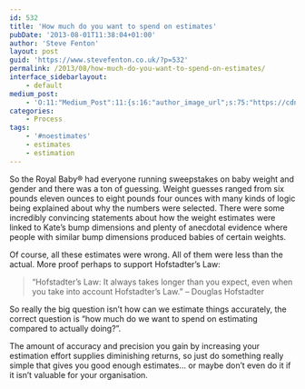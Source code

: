 ```yaml
---
id: 532
title: 'How much do you want to spend on estimates'
pubDate: '2013-08-01T11:38:04+01:00'
author: 'Steve Fenton'
layout: post
guid: 'https://www.stevefenton.co.uk/?p=532'
permalink: /2013/08/how-much-do-you-want-to-spend-on-estimates/
interface_sidebarlayout:
    - default
medium_post:
    - 'O:11:"Medium_Post":11:{s:16:"author_image_url";s:75:"https://cdn-images-1.medium.com/fit/c/400/400/1*eXkhfEuF41g5W_xnc_ydLA.jpeg";s:10:"author_url";s:38:"https://medium.com/@steve.fenton.co.uk";s:11:"byline_name";N;s:12:"byline_email";N;s:10:"cross_link";s:3:"yes";s:2:"id";s:10:"faa97b6148";s:21:"follower_notification";s:3:"yes";s:7:"license";s:19:"all-rights-reserved";s:14:"publication_id";s:2:"-1";s:6:"status";s:5:"draft";s:3:"url";s:49:"https://medium.com/@steve.fenton.co.uk/faa97b6148";}'
categories:
    - Process
tags:
    - '#noestimates'
    - estimates
    - estimation
---
```


So the Royal Baby® had everyone running sweepstakes on baby weight and gender and there was a ton of guessing. Weight guesses ranged from six pounds eleven ounces to eight pounds four ounces with many kinds of logic being explained about why the numbers were selected. There were some incredibly convincing statements about how the weight estimates were linked to Kate’s bump dimensions and plenty of anecdotal evidence where people with similar bump dimensions produced babies of certain weights.

Of course, all these estimates were wrong. All of them were less than the actual. More proof perhaps to support Hofstadter’s Law:

> “Hofstadter’s Law: It always takes longer than you expect, even when you take into account Hofstadter’s Law.” – Douglas Hofstadter

So really the big question isn’t how can we estimate things accurately, the correct question is “how much do we want to spend on estimating compared to actually doing?”.

The amount of accuracy and precision you gain by increasing your estimation effort supplies diminishing returns, so just do something really simple that gives you good enough estimates… or maybe don’t even do it if it isn’t valuable for your organisation.